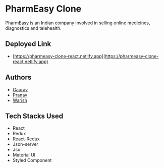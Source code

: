 
# PharmEasy Clone

PharmEasy is an Indian company involved in selling online medicines, diagnostics and telehealth.

## Deployed Link

- [https://pharmeasy-clone-react.netlify.app](https://pharmeasy-clone-react.netlify.app)


## Authors


- [Gaurav](https://github.com/gauravsft)
- [Pranav](https://github.com/lawandepranav) 
- [Warish](https://github.com/Warishalam)



## Tech Stacks Used

- React
- Redux
- React-Redux
- Json-server
- Jsx
- Material UI
- Styled Component


<!-- ## Expected flow on the App

You can navigate through this app by following below points.

- From the Home Page, navigate to health insurance icon.
- Fill in the details in the subsequent pages.
- Finally you will reach to a Page wherein the quotes of different policies can be viewed.
- Select any quote, then reach to payments page by filling in your details. -->
